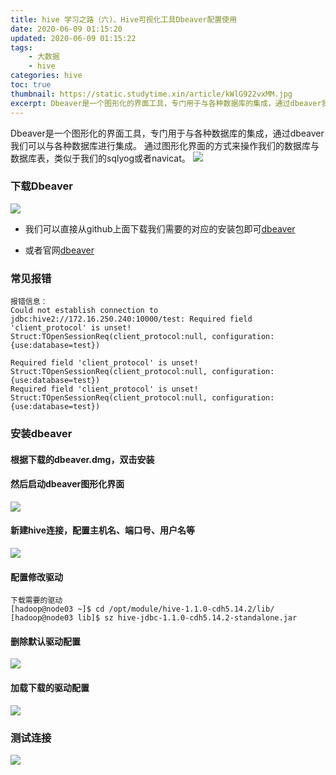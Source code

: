 ```yaml
---
title: hive 学习之路（六)、Hive可视化工具Dbeaver配置使用
date: 2020-06-09 01:15:20
updated: 2020-06-09 01:15:22
tags:
    - 大数据
    - hive
categories: hive
toc: true
thumbnail: https://static.studytime.xin/article/kWlG922vxMM.jpg
excerpt: Dbeaver是一个图形化的界面工具，专门用于与各种数据库的集成，通过dbeaver我们可以与各种数据库进行集成。通过图形化界面的方式来操作我们的数据库与数据库表，类似于我们的sqlyog或者navicat。
---
```

Dbeaver是一个图形化的界面工具，专门用于与各种数据库的集成，通过dbeaver我们可以与各种数据库进行集成。
通过图形化界面的方式来操作我们的数据库与数据库表，类似于我们的sqlyog或者navicat。
![](https://static.studytime.xin/article/20200607183920.png)

### 下载Dbeaver
![](https://static.studytime.xin/article/20200607183729.png)

- 我们可以直接从github上面下载我们需要的对应的安装包即可[dbeaver](https://github.com/dbeaver/dbeaver/releases)

- 或者官网[dbeaver](https://dbeaver.io/download/)

### 常见报错
```
报错信息：
Could not establish connection to jdbc:hive2://172.16.250.240:10000/test: Required field 'client_protocol' is unset! Struct:TOpenSessionReq(client_protocol:null, configuration:{use:database=test})

Required field 'client_protocol' is unset! Struct:TOpenSessionReq(client_protocol:null, configuration:{use:database=test})
Required field 'client_protocol' is unset! Struct:TOpenSessionReq(client_protocol:null, configuration:{use:database=test})
```

### 安装dbeaver

#### 根据下载的dbeaver.dmg，双击安装

#### 然后启动dbeaver图形化界面
![](https://static.studytime.xin/article/20200609011902.png)

#### 新建hive连接，配置主机名、端口号、用户名等
![](https://static.studytime.xin/article/20200607184019.png)

#### 配置修改驱动
```
下载需要的驱动
[hadoop@node03 ~]$ cd /opt/module/hive-1.1.0-cdh5.14.2/lib/
[hadoop@node03 lib]$ sz hive-jdbc-1.1.0-cdh5.14.2-standalone.jar
```

#### 删除默认驱动配置
![](https://static.studytime.xin/article/20200607184057.png)

#### 加载下载的驱动配置
![](https://static.studytime.xin/article/20200607184228.png)

### 测试连接
![](https://static.studytime.xin/article/20200609011401.png)